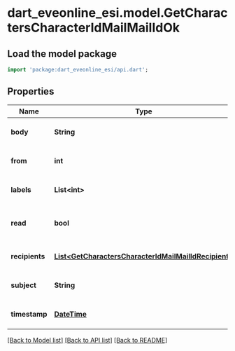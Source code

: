 # dart_eveonline_esi.model.GetCharactersCharacterIdMailMailIdOk

## Load the model package
```dart
import 'package:dart_eveonline_esi/api.dart';
```

## Properties
Name | Type | Description | Notes
------------ | ------------- | ------------- | -------------
**body** | **String** | Mail&#39;s body | [optional] [default to null]
**from** | **int** | From whom the mail was sent | [optional] [default to null]
**labels** | **List&lt;int&gt;** | Labels attached to the mail | [optional] [default to []]
**read** | **bool** | Whether the mail is flagged as read | [optional] [default to null]
**recipients** | [**List&lt;GetCharactersCharacterIdMailMailIdRecipient&gt;**](GetCharactersCharacterIdMailMailIdRecipient.md) | Recipients of the mail | [optional] [default to []]
**subject** | **String** | Mail subject | [optional] [default to null]
**timestamp** | [**DateTime**](DateTime.md) | When the mail was sent | [optional] [default to null]

[[Back to Model list]](../README.md#documentation-for-models) [[Back to API list]](../README.md#documentation-for-api-endpoints) [[Back to README]](../README.md)


